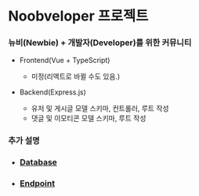 # Noobveloper 프로젝트

### 뉴비(Newbie) + 개발자(Developer)를 위한 커뮤니티

- Frontend(Vue + TypeScript)
  - 미정(리액트로 바뀔 수도 있음.)



- Backend(Express.js)
  - 유저 및 게시글 모델 스키마, 컨트롤러, 루트 작성
  - 댓글 및 이모티콘 모델 스키마, 루트 작성



### 추가 설명

- ### [Database](./docs/Database.md)

- ### [Endpoint](./docs/Endpoint.md)